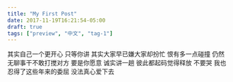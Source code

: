 ```yaml
---
title: "My First Post"
date: 2017-11-19T16:21:54-05:00
draft: true
tags: ["preview", "中文", "tag-1"]
---
```


其实自己一个更开心
只等你讲
其实大家早已嫌大家却扮忙
恨有多一点碰撞
仍然无聊事干不敢打搅对方
要是你愿意
诚实讲一趟
彼此都起码觉得释放
不要哭
我也忍得了这些年来的委屈
没法真心爱下去